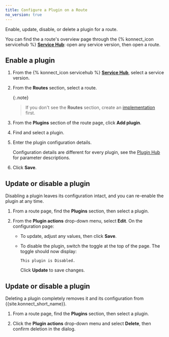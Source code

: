 ```yaml
---
title: Configure a Plugin on a Route
no_version: true
---
```

Enable, update, disable, or delete a plugin for a route.

You can find the a route's overview page through the {% konnect_icon servicehub %} [**Service Hub**](https://cloud.konghq.com/servicehub): open any service version, then open a route.

## Enable a plugin

1. From the {% konnect_icon servicehub %} [**Service Hub**](https://cloud.konghq.com/servicehub), select a service version.

1. From the **Routes** section, select a route.

    {:.note}
    > If you don't see the **Routes** section, create an
    [implementation](/konnect/servicehub/service-implementations) first.

1. From the **Plugins** section of the route page, click **Add plugin**.

1. Find and select a plugin.

1. Enter the plugin configuration details.

    Configuration details are different for every plugin, see the [Plugin Hub](/hub) for parameter descriptions.

1. Click **Save**.

## Update or disable a plugin

Disabling a plugin leaves its configuration intact, and you can re-enable the
plugin at any time.

1. From a route page, find the **Plugins** section, then select a plugin.

1. From the **Plugin actions** drop-down menu, select **Edit**. On the configuration page:

    * To update, adjust any values, then click **Save**.

    * To disable the plugin, switch the toggle at the top of the page. The
    toggle should now display:

        ```
        This plugin is Disabled.
        ```

        Click **Update** to save changes.

## Update or disable a plugin

Deleting a plugin completely removes it and its configuration from
{{site.konnect_short_name}}.

1. From a route page, find the **Plugins** section, then select a plugin.

1. Click the **Plugin actions** drop-down menu and select **Delete**, then confirm deletion in the dialog.
